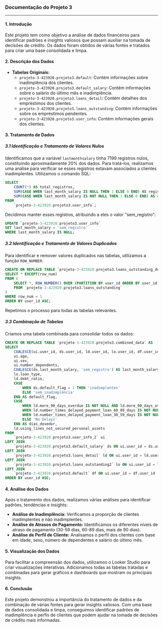 
### Documentação do Projeto 3

---

#### 1. **Introdução**

Este projeto tem como objetivo a análise de dados financeiros para identificar padrões e insights valiosos que possam auxiliar na tomada de decisões de crédito. Os dados foram obtidos de várias fontes e tratados para criar uma base consolidada e limpa.

#### 2. **Descrição dos Dados**

- **Tabelas Originais:**
  - `projeto-3-423920.projeto3.default`: Contém informações sobre inadimplência dos clientes.
  - `projeto-3-423920.projeto3.default_salary`: Contém informações sobre o salário do último mês e inadimplência.
  - `projeto-3-423920.projeto3.loans_detail`: Contém detalhes dos empréstimos dos clientes.
  - `projeto-3-423920.projeto3.loans_outstanding`: Contém informações sobre os empréstimos pendentes.
  - `projeto-3-423920.projeto3.user_info`: Contém informações gerais dos clientes.

#### 3. **Tratamento de Dados**

##### 3.1 **Identificação e Tratamento de Valores Nulos**

Identificamos que a variável `lastmonthsalary` tinha 7199 registros nulos, constituindo aproximadamente 20% dos dados. Para tratá-los, realizamos uma análise para verificar se esses registros estavam associados a clientes inadimplentes. Utilizamos o comando SQL:

```sql
SELECT
    COUNT(*) AS total_registros,
    SUM(CASE WHEN last_month_salary IS NULL THEN 1 ELSE 0 END) AS registros_nulos,
    SUM(CASE WHEN last_month_salary IS NOT NULL THEN 1 ELSE 0 END) AS registros_nao_nulos
FROM
    `projeto-3-423920.projeto3.user_info`;
```

Decidimos manter esses registros, atribuindo a eles o valor "sem_registro":

```sql
UPDATE `projeto-3-423920.projeto3.user_info`
SET last_month_salary = 'sem_registro'
WHERE last_month_salary IS NULL;
```

##### 3.2 **Identificação e Tratamento de Valores Duplicados**

Para identificar e remover valores duplicados nas tabelas, utilizamos a função `ROW_NUMBER`:

```sql
CREATE OR REPLACE TABLE `projeto-3-423920.projeto3.loans_outstanding_deduped` AS
SELECT * EXCEPT(row_num)
FROM (
    SELECT *, ROW_NUMBER() OVER (PARTITION BY user_id ORDER BY user_id) AS row_num
    FROM `projeto-3-423920.projeto3.loans_outstanding`
)
WHERE row_num = 1
ORDER BY user_id ASC;
```

Repetimos o processo para todas as tabelas relevantes.

##### 3.3 **Combinação de Tabelas**

Criamos uma tabela combinada para consolidar todos os dados:

```sql
CREATE OR REPLACE TABLE `projeto-3-423920.projeto3.combined_data` AS
SELECT 
    COALESCE(ui.user_id, ds.user_id, ld.user_id, lo.user_id, df.user_id) AS user_id,
    ui.age,
    ui.sex,
    ui.number_dependents,
    COALESCE(ds.last_month_salary, 'sem_registro') AS last_month_salary,
    lo.loan_type,
    ld.debt_ratio,
    CASE
        WHEN ds.default_flag = 1 THEN 'inadimplentes'
        ELSE 'sem_inadimplência'
    END AS default_flag,
    CASE
        WHEN ld.more_90_days_overdue IS NOT NULL AND ld.more_90_days_overdue > 0 THEN '+90'
        WHEN ld.number_times_delayed_payment_loan_60_89_days IS NOT NULL AND ld.number_times_delayed_payment_loan_60_89_days > 0 THEN '60-89'
        WHEN ld.number_times_delayed_payment_loan_30_59_days IS NOT NULL AND ld.number_times_delayed_payment_loan_30_59_days > 0 THEN '30-59'
        ELSE 'No Delays'
    END AS dias_devedor,
    ld.using_lines_not_secured_personal_assets
FROM 
    `projeto-3-423920.projeto3.user_info_2` ui
LEFT JOIN 
    `projeto-3-423920.projeto3.default_salary` ds ON ui.user_id = ds.user_id
LEFT JOIN 
    `projeto-3-423920.projeto3.loans_detail` ld ON ui.user_id = ld.user_id
LEFT JOIN 
    `projeto-3-423920.projeto3.loans_outstanding2` lo ON ui.user_id = lo.user_id
LEFT JOIN 
    `projeto-3-423920.projeto3.default` df ON ui.user_id = df.user_id
ORDER BY user_id ASC;
```

#### 4. **Análise dos Dados**

Após o tratamento dos dados, realizamos várias análises para identificar padrões, tendências e insights:

- **Análise de Inadimplência:** Verificamos a proporção de clientes inadimplentes e não inadimplentes.
- **Análise de Atrasos de Pagamento:** Identificamos os diferentes níveis de atraso de pagamento (30-59 dias, 60-89 dias, mais de 90 dias).
- **Análise de Perfil de Cliente:** Analisamos o perfil dos clientes com base em idade, sexo, número de dependentes e salário do último mês.

#### 5. **Visualização dos Dados**

Para facilitar a compreensão dos dados, utilizamos o Looker Studio para criar visualizações interativas. Adicionamos todas as tabelas tratadas e combinadas para gerar gráficos e dashboards que mostram os principais insights.

#### 6. **Conclusão**

Este projeto demonstrou a importância do tratamento de dados e da combinação de várias fontes para gerar insights valiosos. Com uma base de dados consolidada e limpa, conseguimos identificar padrões de inadimplência e perfis de clientes que podem ajudar na tomada de decisões de crédito mais informadas.


